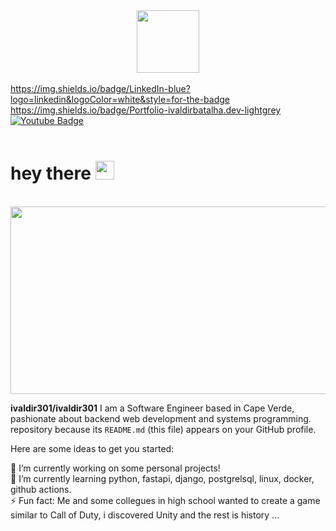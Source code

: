<div id="header" align="center">
  <img src="https://media.giphy.com/media/M9gbBd9nbDrOTu1Mqx/giphy.gif" width="100"/>
</div>

</br>

<div id="badges">
  <a href="https://www.linkedin.com/in/ivaldir-batalha-a67952185/">
    https://img.shields.io/badge/LinkedIn-blue?logo=linkedin&logoColor=white&style=for-the-badge
  </a>
  </br>
  <a href="http://www.ivaldirbatalha.dev/">
    https://img.shields.io/badge/Portfolio-ivaldirbatalha.dev-lightgrey
  </a>
  </br>
  <a href="https://www.youtube.com/@ivaldirbatalha5436">
    <img src="https://img.shields.io/badge/YouTube-red?style=for-the-badge&logo=youtube&logoColor=white" alt="Youtube Badge"/>
  </a></br>
</div>

</br>

<img src="https://komarev.com/ghpvc/?username=ivaldir301&style=flat-square&color=blue" alt=""/>

</br>

<h1>
  hey there
  <img src="https://media.giphy.com/media/hvRJCLFzcasrR4ia7z/giphy.gif" width="30px"/>
</h1>

</br>

<div align="center">
  <img src="https://media.giphy.com/media/dWesBcTLavkZuG35MI/giphy.gif" width="600" height="300"/>
</div>

**ivaldir301/ivaldir301** I am a Software Engineer based in Cape Verde, pashionate about backend web development and systems programming.  repository because its `README.md` (this file) appears on your GitHub profile.

Here are some ideas to get you started:

🔭 I’m currently working on some personal projects!</br>
🌱 I’m currently learning python, fastapi, django, postgrelsql, linux, docker, github actions.</br>
⚡ Fun fact: Me and some collegues in high school wanted to create a game similar to Call of Duty, i discovered Unity and the rest is history ...
</br>

